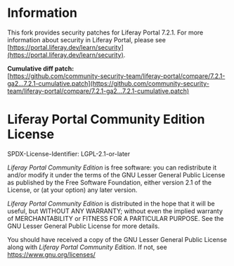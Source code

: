 # Information

This fork provides security patches for Liferay Portal 7.2.1. For more 
information about security in Liferay Portal, please see 
[https://portal.liferay.dev/learn/security](https://portal.liferay.dev/learn/security).

**Cumulative diff patch:**  
[https://github.com/community-security-team/liferay-portal/compare/7.2.1-ga2...7.2.1-cumulative.patch](https://github.com/community-security-team/liferay-portal/compare/7.2.1-ga2...7.2.1-cumulative.patch)

# Liferay Portal Community Edition License

SPDX-License-Identifier: LGPL-2.1-or-later

*Liferay Portal Community Edition* is free software: you can redistribute it 
and/or modify it under the terms of the GNU Lesser General Public License as 
published by the Free Software Foundation, either version 2.1 of the License, 
or (at your option) any later version.

*Liferay Portal Community Edition* is distributed in the hope that it will be 
useful, but WITHOUT ANY WARRANTY; without even the implied warranty of 
MERCHANTABILITY or FITNESS FOR A PARTICULAR PURPOSE.  See the GNU Lesser 
General Public License for more details.

You should have received a copy of the GNU Lesser General Public License along 
with *Liferay Portal Community Edition*.  If not, see 
[<https://www.gnu.org/licenses/>](https://www.gnu.org/licenses/)